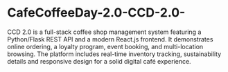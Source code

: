 # CafeCoffeeDay-2.0-CCD-2.0-
CCD 2.0 is a full-stack coffee shop management system featuring a Python/Flask REST API and a modern React.js frontend. It demonstrates online ordering, a loyalty program, event booking, and multi-location browsing. The platform includes real-time inventory tracking, sustainability details and responsive design for a solid digital café experience.
